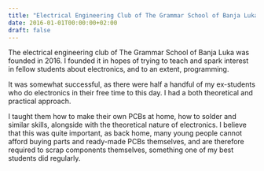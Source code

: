 ```yaml
---
title: "Electrical Engineering Club of The Grammar School of Banja Luka"
date: 2016-01-01T00:00:00+02:00
draft: false
---
```


The electrical engineering club of The Grammar School of Banja Luka was founded
in 2016. I founded it in hopes of trying to teach and spark interest in fellow
students about electronics, and to an extent, programming.

It was somewhat successful, as there were half a handful of my ex-students who
do electronics in their free time to this day. I had a both theoretical and
practical approach.

I taught them how to make their own PCBs at home, how to solder and similar
skills, alongside with the theoretical nature of electronics. I believe that
this was quite important, as back home, many young people cannot afford buying
parts and ready-made PCBs themselves, and are therefore required to scrap
components themselves, something one of my best students did regularly.
